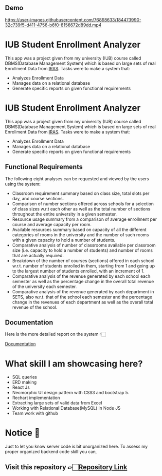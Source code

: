 ## Demo

https://user-images.githubusercontent.com/76898633/184473990-32c739f5-d411-4756-b6f0-8156672d89dd.mp4


# IUB Student Enrollment Analyzer
This app was a project given from my university (IUB) course called DBMS(Database Management System) which is based on large sets of real Enrollment Data from [IRAS](https://iras.iub.edu.bd/login/Default.aspx).
Tasks were to make a system that:

-  Analyzes Enrollment Data
-  Manages data on a relational database
-  Generate specific reports on given functional requirements

# IUB Student Enrollment Analyzer
This app was a project given from my university (IUB) course called DBMS(Database Management System) which is based on large sets of real Enrollment Data from [IRAS](https://iras.iub.edu.bd/login/Default.aspx).
Tasks were to make a system that:

-  Analyzes Enrollment Data
-  Manages data on a relational database
-  Generate specific reports on given functional requirements

## Functional Requirements
The following eight analyses can be requested and viewed by the users using the system:

- Classroom requirement summary based on class size, total slots per day, and course sections.
- Comparison of number sections offered across schools for a selection of class sizes w.r.t each other as well as the total number of sections throughout the entire university in a given semester.
- Resource usage summary from a comparison of average enrollment per course and average capacity per room.
- Available resources summary based on capacity of all the different categories of rooms in the university and the number of such rooms with a given capacity to hold a number of students.
- Comparative analysis of number of classrooms available per classroom size (i.e. capacity to hold a number of students) and number of rooms that are actually required.
- Breakdown of the number of courses (sections) offered in each school w.r.t. number of students enrolled in them, starting from 1 and going up to the largest number of students enrolled, with an increment of 1.
- Comparative analysis of the revenue generated by each school each semester as well as the percentage change in the overall total revenue of the university each semester.
- Comparative analysis of the revenue generated by each department in SETS, also w.r.t. that of the school each semester and the percentage change in the revenues of each department as well as the overall total revenue of the school.
## Documentation

Here is the more detailed report on the system 👇🏻

[Documentation](https://drive.google.com/file/d/14uxaumC51eAcUiJkckRBKNZ8a9hgObhY/view)


# What skill I am showcasing here?
- SQL queries
- ERD making
- React Js 
- Neomorphic UI design pattern with CSS3 and bootstrap 5.
- Rechart implementation
- Extracting large sets of valid data from Excel 
- Working with Relational Database(MySQL) in Node JS
- Team work with github
# Notice 🔴
Just to let you know server code is bit unorganized here. To assess my proper organized backend code skill you can, 
## Visit this repository 👉🏻[Repository Link](https://github.com/SadeeMsr/nasa-rocket-launch-managment-app)
